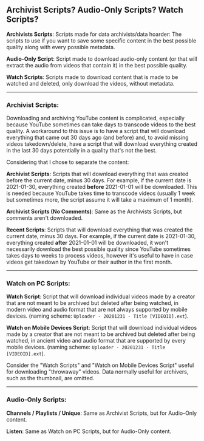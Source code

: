 ## Archivist Scripts? Audio-Only Scripts? Watch Scripts?

**Archivists Scripts**: Scripts made for data archivists/data hoarder: The scripts to use if you want to save some specific content in the best possible quality along with every possible metadata.

**Audio-Only Script**: Script made to download audio-only content (or that will extract the audio from videos that contain it) in the best possible quality.

**Watch Scripts**: Scripts made to download content that is made to be watched and deleted, only download the videos, without metadata.

---

### Archivist Scripts:

Downloading and archiving YouTube content is complicated, especially because YouTube sometimes can take days to transcode videos to the best quality. A workaround to this issue is to have a script that will download everything that came out 30 days ago (and before) and, to avoid missing videos takedown/delete, have a script that will download everything created in the last 30 days potentially in a quality that's not the best.

Considering that I chose to separate the content:

**Archivist Scripts**: Scripts that will download everything that was created before the current date, minus 30 days. For example, if the current date is 2021-01-30, everything created **before** 2021-01-01 will be downloaded. This is needed because YouTube takes time to transcode videos (usually 1 week but sometimes more, the script assume it will take a maximum of 1 month).

**Archivist Scripts (No Comments)**: Same as the Archivists Scripts, but comments aren't downloaded.

**Recent Scripts**: Scripts that will download everything that was created the current date, minus 30 days. For example, if the current date is 2021-01-30, everything created **after** 2021-01-01 will be downloaded, it won't necessarily download the best possible quality since YouTube sometimes takes days to weeks to process videos, however it's useful to have in case videos get takedown by YouTube or their author in the first month.

---

### Watch on PC Scripts:

**Watch Script**: Script that will download individual videos made by a creator that are not meant to be archived but deleted after being watched, in modern video and audio format that are not always supported by mobile devices. (naming scheme: `Uploader - 20201231 - Title [VIDEOID].ext`).

**Watch on Mobile Devices Script**: Script that will download individual videos made by a creator that are not meant to be archived but deleted after being watched, in ancient video and audio format that are supported by every mobile devices. (naming scheme: `Uploader - 20201231 - Title [VIDEOID].ext`).

Consider the "Watch Scripts" and "Watch on Mobile Devices Script" useful for downloading "throwaway" videos. Data normally useful for archivers, such as the thumbnail, are omitted.

---

### Audio-Only Scripts:

**Channels / Playlists / Unique**: Same as Archivist Scripts, but for Audio-Only content.

**Listen**: Same as Watch on PC Scripts, but for Audio-Only content.